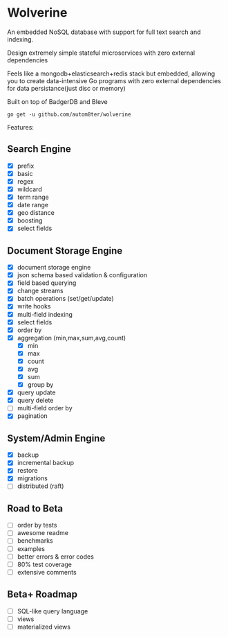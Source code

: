 # Wolverine

An embedded NoSQL database with support for full text search and indexing.

Design extremely simple stateful microservices with zero external dependencies

Feels like a mongodb+elasticsearch+redis stack but embedded, allowing you to create data-intensive Go programs with zero
external dependencies for data persistance(just disc or memory)

Built on top of BadgerDB and Bleve

    go get -u github.com/autom8ter/wolverine

Features:

## Search Engine

- [x] prefix
- [x] basic
- [x] regex
- [x] wildcard
- [x] term range
- [x] date range
- [x] geo distance
- [x] boosting
- [x] select fields

## Document Storage Engine

- [x] document storage engine
- [x] json schema based validation & configuration
- [x] field based querying
- [x] change streams
- [x] batch operations (set/get/update)
- [x] write hooks
- [x] multi-field indexing
- [x] select fields
- [x] order by
- [x] aggregation (min,max,sum,avg,count)
    - [x] min
    - [x] max
    - [x] count
    - [x] avg
    - [x] sum
    - [x] group by
- [x] query update
- [x] query delete
- [ ] multi-field order by
- [x] pagination

## System/Admin Engine

- [x] backup
- [x] incremental backup
- [x] restore
- [x] migrations
- [ ] distributed (raft)

## Road to Beta

- [ ] order by tests
- [ ] awesome readme
- [ ] benchmarks
- [ ] examples
- [ ] better errors & error codes
- [ ] 80% test coverage
- [ ] extensive comments

## Beta+ Roadmap

- [ ] SQL-like query language
- [ ] views
- [ ] materialized views